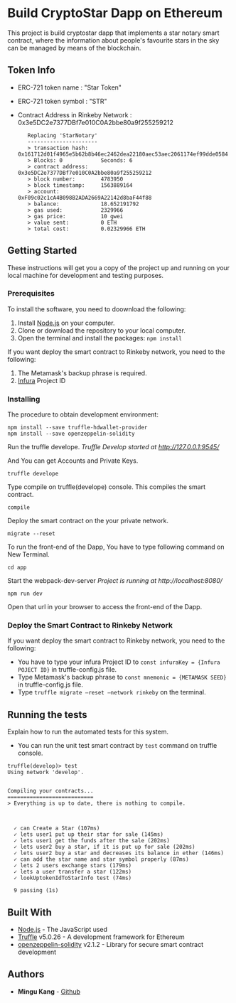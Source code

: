 # Build CryptoStar Dapp on Ethereum

This project is build cryptostar dapp that implements a star notary smart contract, where the information about people's favourite stars in the sky can be managed by means of the blockchain.



## Token Info

* ERC-721 token name : "Star Token"

* ERC-721 token symbol : "STR"

* Contract Address in Rinkeby Network : 0x3e5DC2e7377DBf7e010C0A2bbe80a9f255259212

  ```
     Replacing 'StarNotary'
     ----------------------
     > transaction hash:    0x161712d01f4965e5b62b8b46ec2462dea22180aec53aec2061174ef99dde0584
     > Blocks: 0            Seconds: 6
     > contract address:    0x3e5DC2e7377DBf7e010C0A2bbe80a9f255259212
     > block number:        4783950
     > block timestamp:     1563889164
     > account:             0xF09c02c1cA4B098B2ADA2669A22142d8baF44f88
     > balance:             18.652191792
     > gas used:            2329966
     > gas price:           10 gwei
     > value sent:          0 ETH
     > total cost:          0.02329966 ETH
  ```

  

## Getting Started

These instructions will get you a copy of the project up and running on your local machine for development and testing purposes.

### Prerequisites

To install the software, you need to doownload the following:

1. Install [Node.js](https://nodejs.org/en/) on your computer.
2. Clone or download the repository to your local computer.
3. Open the terminal and install the packages: `npm install`

If you want deploy the smart contract to Rinkeby network, you need to the following:

1. The Metamask's backup phrase is required.
2. [Infura](https://infura.io/) Project ID

### Installing

The procedure to obtain development environment:

```
npm install --save truffle-hdwallet-provider
npm install --save openzeppelin-solidity
```

Run the truffle develope. *Truffle Develop started at http://127.0.0.1:9545/*

And You can get Accounts and Private Keys.

```
truffle develope
```

Type compile on truffle(develope) console. This compiles the smart contract.

```
compile
```

Deploy the smart contract on the your private network.

```
migrate --reset
```

To run the front-end of the Dapp, You have to type following command on New Terminal.

```
cd app
```

Start the webpack-dev-server  *Project is running at http://localhost:8080/*

```
npm run dev
```

Open that url in your browser to access the front-end of the Dapp.



### Deploy the Smart Contract to Rinkeby Network

If you want deploy the smart contract to Rinkeby network, you need to the following:

* You have to type your infura Project ID to `const infuraKey = {Infura POJECT ID}` in truffle-config.js file.
* Type Metamask's backup phrase to `const mnemonic = {METAMASK SEED}` in truffle-config.js file.
* Type `truffle migrate —reset —network rinkeby` on the terminal.



## Running the tests

Explain how to run the automated tests for this system.

* You can run the unit test smart contract by `test` command on truffle console.

```
truffle(develop)> test
Using network 'develop'.


Compiling your contracts...
===========================
> Everything is up to date, there is nothing to compile.



  ✓ can Create a Star (107ms)
  ✓ lets user1 put up their star for sale (145ms)
  ✓ lets user1 get the funds after the sale (202ms)
  ✓ lets user2 buy a star, if it is put up for sale (202ms)
  ✓ lets user2 buy a star and decreases its balance in ether (146ms)
  ✓ can add the star name and star symbol properly (87ms)
  ✓ lets 2 users exchange stars (179ms)
  ✓ lets a user transfer a star (122ms)
  ✓ lookUptokenIdToStarInfo test (74ms)

  9 passing (1s)
```



## Built With

* [Node.js](https://nodejs.org/en/) - The JavaScript used
* [Truffle](https://truffleframework.com/) v5.0.26 - A development framework for Ethereum
* [openzeppelin-solidity]() v2.1.2 - Library for secure smart contract development

## Authors

* **Mingu Kang** - [Github](https://github.com/minqukanq)
